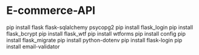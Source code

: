 # E-commerce-API
pip install flask flask-sqlalchemy psycopg2
pip install flask_login
pip install flask_bcrypt
pip install flask_wtf
pip install wtforms
pip install config
pip install flask_migrate
pip install python-dotenv
pip install flask-login
pip install email-validator
